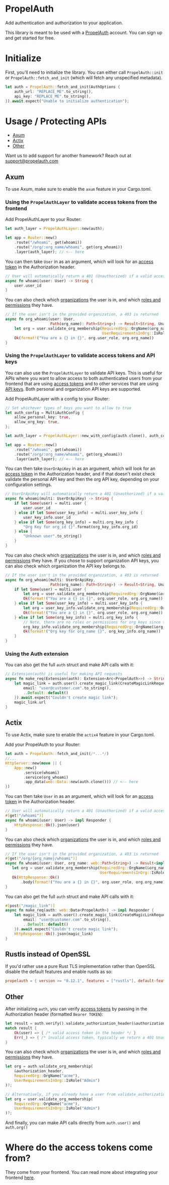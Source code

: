 # PropelAuth

Add authentication and authorization to your application.

This library is meant to be used with a [PropelAuth](https://www.propelauth.com/) account.
You can sign up and get started for free.

# Initialize

First, you'll need to initialize the library. You can either call `PropelAuth::init`
or `PropelAuth::fetch_and_init` (which will fetch any unspecified metadata).

```rust
let auth = PropelAuth::fetch_and_init(AuthOptions {
    auth_url: "REPLACE_ME".to_string(),
    api_key: "REPLACE_ME".to_string(),
}).await.expect("Unable to initialize authentication");
```

# Usage / Protecting APIs

- [Axum](#axum)
- [Actix](#actix)
- [Other](#other)

Want us to add support for another framework? Reach out at support@propelauth.com

## Axum

To use Axum, make sure to enable the `axum` feature in your Cargo.toml.

### Using the `PropelAuthLayer` to validate access tokens from the frontend
Add PropelAuthLayer to your Router:

```rust
let auth_layer = PropelAuthLayer::new(auth);

let app = Router::new()
    .route("/whoami", get(whoami))
    .route("/org/:org_name/whoami", get(org_whoami))
    .layer(auth_layer); // <-- here
```

You can then take `User` in as an argument, which will look for an [access token](https://docs.propelauth.com/overview/access-token/) in the Authorization header.

```rust
// User will automatically return a 401 (Unauthorized) if a valid access token wasn't provided
async fn whoami(user: User) -> String {
    user.user_id
}
```

You can also check which [organizations](https://docs.propelauth.com/overview/organizations/) the user is in, and which [roles and permissions](https://docs.propelauth.com/overview/rbac/) they have.

```rust
// If the user isn't in the provided organization, a 403 is returned
async fn org_whoami(user: User,
                    Path(org_name): Path<String>) -> Result<String, UnauthorizedOrForbiddenError> {
    let org = user.validate_org_membership(RequiredOrg::OrgName(&org_name),
                                           UserRequirementsInOrg::IsRole("Admin"))?;
    Ok(format!("You are a {} in {}", org.user_role, org.org_name))
}
```

### Using the `PropelAuthLayer` to validate access tokens and API keys

You can also use the `PropelAuthLayer` to validate API keys. This is useful for APIs where you want to allow
access to both authenticated users from your frontend that are using  [access tokens](https://docs.propelauth.com/overview/access-token/) and to other services that
are using [API keys](https://docs.propelauth.com/overview/authentication/api-keys#api-token-types). Both personal and organization API keys are supported.

Add PropelAuthLayer with a config to your Router:

```rust
// Set whichever types of keys you want to allow to true
let auth_config = MultiAuthConfig {
    allow_personal_key: true,
    allow_org_key: true,
};

let auth_layer = PropelAuthLayer::new_with_config(auth.clone(), auth_config);

let app = Router::new()
    .route("/whoami", get(whoami))
    .route("/org/:org_name/whoami", get(org_whoami))
    .layer(auth_layer); // <-- here
```

You can then take `UserOrApiKey` in as an argument, which will look for an [access token](https://docs.propelauth.com/overview/access-token/) in the Authorization header, 
and if that doesn't exist check validate the personal API key and then the org API key, depending on your configuration settings.

```rust
// UserOrApiKey will automatically return a 401 (Unauthorized) if a valid access token or API keys weren't provided
async fn whoami(multi: UserOrApiKey) -> String {
    if let Some(user) = multi.user {
        user.user_id
    } else if let Some(user_key_info) = multi.user_key_info {
        user_key_info.user_id
    } else if let Some(org_key_info) = multi.org_key_info {
        "Org Key for org_id {}".format(org_key_info.org_id)
    } else {
        "Unknown user".to_string()
    }
}
```

You can also check which [organizations](https://docs.propelauth.com/overview/organizations/) the user is in, and which [roles and permissions](https://docs.propelauth.com/overview/rbac/) they have.
If you chose to support organization API keys, you can also check which organization the API key belongs to.

```rust
// If the user isn't in the provided organization, a 403 is returned
async fn org_whoami(multi: UserOrApiKey,
                    Path(org_name): Path<String>) -> Result<String, UnauthorizedOrForbiddenError> {
    if let Some(user) = multi.user {
        let org = user.validate_org_membership(RequiredOrg::OrgName(&org_name), UserRequirementsInOrg::IsRole("Admin"))?;
        Ok(format!("You are a {} in {}", org.user_role, org.org_name))
    } else if let Some(user_key_info) = multi.user_key_info {
        let org = user_key_info.validate_org_membership(RequiredOrg::OrgName(&org_name), UserRequirementsInOrg::IsRole("Admin"))?;
        Ok(format!("You are a {} in {}", org.user_role, org.org_name))
    } else if let Some(org_key_info) = multi.org_key_info {
        // Note, there are no roles or permissions for org keys since they don't associate with a user
        org_key_info.validate_org_membership(RequiredOrg::OrgName(&org_name))?;
        Ok(format!("Org key for org_name {}", org_key_info.org_name))
    } 
}
```
### Using the Auth extension
You can also get the full `auth` struct and make API calls with it:

```rust
// Extension(auth) is useful for making API requests
async fn make_req(Extension(auth): Extension<Arc<PropelAuth>>) -> String {
    let magic_link = auth.user().create_magic_link(CreateMagicLinkRequest {
        email: "user@customer.com".to_string(),
        ..Default::default()
    }).await.expect("Couldn't create magic link");
    magic_link.url
}
```

## Actix

To use Actix, make sure to enable the `actix4` feature in your Cargo.toml.

Add your PropelAuth to your Router:

```rust
let auth = PropelAuth::fetch_and_init(/*...*/)
//...
HttpServer::new(move || {
    App::new()
        .service(whoami)
        .service(org_whoami)
        .app_data(web::Data::new(auth.clone())) // <-- here
})
```

You can then take `User` in as an argument, which will look for an [access token](https://docs.propelauth.com/overview/access-token/) in the Authorization header.

```rust
// User will automatically return a 401 (Unauthorized) if a valid access token wasn't provided
#[get("/whoami")]
async fn whoami(user: User) -> impl Responder {
    HttpResponse::Ok().json(user)
}
```

You can also check which [organizations](https://docs.propelauth.com/overview/organizations/) the user is in, and which [roles and permissions](https://docs.propelauth.com/overview/rbac/) they have.

```rust
// If the user isn't in the provided organization, a 403 is returned
#[get("/org/{org_name}/whoami")]
async fn whoami(user: User, org_name: web::Path<String>) -> Result<impl Responder, UnauthorizedOrForbiddenError> {
   let org = user.validate_org_membership(RequiredOrg::OrgName(&org_name.into_inner()),
                                          UserRequirementsInOrg::IsRole("Admin"))?;
   Ok(HttpResponse::Ok()
       .body(format!("You are a {} in {}", org.user_role, org.org_name)))
}
```

You can also get the full `auth` struct and make API calls with it:

```rust
#[post("/magic_link")]
async fn make_req(auth: web::Data<PropelAuth>) -> impl Responder {
    let magic_link = auth.user().create_magic_link(CreateMagicLinkRequest {
        email: "user@customer.com".to_string(),
        ..Default::default()
    }).await.expect("Couldn't create magic link");
    HttpResponse::Ok().json(magic_link)
}
```

## Rustls instead of OpenSSL

If you'd rather use a pure Rust TLS implementation rather than OpenSSL disable the default features and enable rustls as so:

```toml
propelauth = { version >= "0.12.1", features = ["rustls"], default-features = false }
```

## Other

After initializing `auth`, you can verify [access tokens](https://docs.propelauth.com/overview/access-token/) by passing in the Authorization header (formatted `Bearer TOKEN`):

```rust
let result = auth.verify().validate_authorization_header(&authorization_header);
match result {
    Ok(user) => { /* valid access token in the header */ }
    Err(_) => { /* invalid access token, typically we return a 401 Unauthorized here */ }
}
```
You can also check which [organizations](https://docs.propelauth.com/overview/organizations/) the user is in, and which [roles and permissions](https://docs.propelauth.com/overview/rbac/) they have.

```rust
let org = auth.validate_org_membership(
    &authorization_header,
    RequiredOrg::OrgName("acme"),
    UserRequirementsInOrg::IsRole("Admin")
)?;

// Alternatively, if you already have a user from validate_authorization_header
let org = user.validate_org_membership(
    RequiredOrg::OrgName("acme"),
    UserRequirementsInOrg::IsRole("Admin")
)?;
```

And finally, you can make API calls directly from `auth.user()` and `auth.org()`

# Where do the access tokens come from?

They come from your frontend.
You can read more about integrating your frontend [here](https://docs.propelauth.com/getting-started/frontend-integration/).
